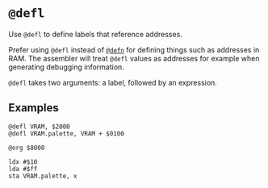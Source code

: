 # `@defl`

Use `@defl` to define labels that reference addresses.

Prefer using `@defl` instead of [`@defn`](./defn.md) for defining things such
as addresses in RAM. The assembler will treat `@defl` values as addresses for
example when generating debugging information.

`@defl` takes two arguments: a label, followed by an expression.

## Examples

```
@defl VRAM, $2000
@defl VRAM.palette, VRAM + $0100

@org $8000

ldx #$10
lda #$ff
sta VRAM.palette, x
```
